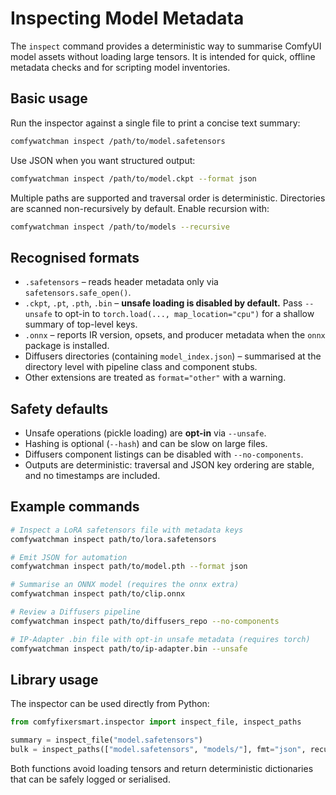 # Inspecting Model Metadata

The `inspect` command provides a deterministic way to summarise ComfyUI model
assets without loading large tensors. It is intended for quick, offline
metadata checks and for scripting model inventories.

## Basic usage

Run the inspector against a single file to print a concise text summary:

```bash
comfywatchman inspect /path/to/model.safetensors
```

Use JSON when you want structured output:

```bash
comfywatchman inspect /path/to/model.ckpt --format json
```

Multiple paths are supported and traversal order is deterministic. Directories
are scanned non-recursively by default. Enable recursion with:

```bash
comfywatchman inspect /path/to/models --recursive
```

## Recognised formats

- `.safetensors` – reads header metadata only via `safetensors.safe_open()`.
- `.ckpt`, `.pt`, `.pth`, `.bin` – **unsafe loading is disabled by default.**
  Pass `--unsafe` to opt-in to `torch.load(..., map_location="cpu")` for a
  shallow summary of top-level keys.
- `.onnx` – reports IR version, opsets, and producer metadata when the `onnx`
  package is installed.
- Diffusers directories (containing `model_index.json`) – summarised at the
  directory level with pipeline class and component stubs.
- Other extensions are treated as `format="other"` with a warning.

## Safety defaults

- Unsafe operations (pickle loading) are **opt-in** via `--unsafe`.
- Hashing is optional (`--hash`) and can be slow on large files.
- Diffusers component listings can be disabled with `--no-components`.
- Outputs are deterministic: traversal and JSON key ordering are stable, and
  no timestamps are included.

## Example commands

```bash
# Inspect a LoRA safetensors file with metadata keys
comfywatchman inspect path/to/lora.safetensors

# Emit JSON for automation
comfywatchman inspect path/to/model.pth --format json

# Summarise an ONNX model (requires the onnx extra)
comfywatchman inspect path/to/clip.onnx

# Review a Diffusers pipeline
comfywatchman inspect path/to/diffusers_repo --no-components

# IP-Adapter .bin file with opt-in unsafe metadata (requires torch)
comfywatchman inspect path/to/ip-adapter.bin --unsafe
```

## Library usage

The inspector can be used directly from Python:

```python
from comfyfixersmart.inspector import inspect_file, inspect_paths

summary = inspect_file("model.safetensors")
bulk = inspect_paths(["model.safetensors", "models/"], fmt="json", recursive=True)
```

Both functions avoid loading tensors and return deterministic dictionaries that
can be safely logged or serialised.

